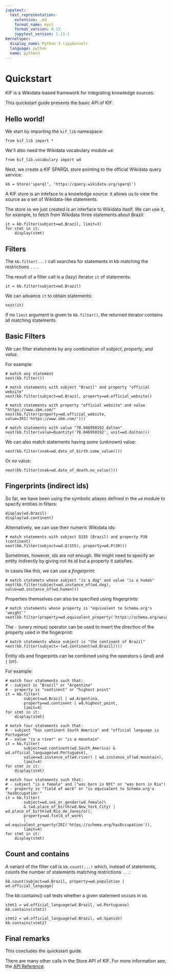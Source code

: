 ```yaml
---
jupytext:
  text_representation:
    extension: .md
    format_name: myst
    format_version: 0.13
    jupytext_version: 1.13.1
kernelspec:
  display_name: Python 3 (ipykernel)
  language: python
  name: python3
---
```


# Quickstart

KIF is a Wikidata-based framework for integrating knowledge sources.

This quickstart guide presents the basic API of KIF.

## Hello world!

We start by importing the `kif_lib` namespace:

```{code-cell}
from kif_lib import *
```

We'll also need the Wikidata vocabulary module `wd`:

```{code-cell}
from kif_lib.vocabulary import wd
```

Next, we create a KIF SPARQL store pointing to the official Wikidata query
service:

```{code-cell}
kb = Store('sparql', 'https://query.wikidata.org/sparql')
```

A KIF store is an inteface to a knowledge source: it allows us to view the
source as a set of Wikidata-like statements.

The store `kb` we just created is an interface to Wikidata itself. We can
use it, for example, to fetch from Wikidata three statements about Brazil:

```{code-cell}
it = kb.filter(subject=wd.Brazil, limit=3)
for stmt in it:
    display(stmt)
```

## Filters

The `kb.filter(...)` call searches for statements in kb matching the
restrictions `...`.

The result of a filter call is a (lazy) iterator `it` of statements:

```{code-cell}
it = kb.filter(subject=wd.Brazil)
```

We can advance `it` to obtain statements:

```{code-cell}
next(it)
```

If no `limit` argument is given to `kb.filter()`, the returned iterator
contains all matching statements.

## Basic Filters

We can filter statements by any combination of *subject*, *property*, and
*value*.

For example:

```{code-cell}
# match any statement
next(kb.filter())
```

```{code-cell}
# match statements with subject "Brazil" and property "official website"
next(kb.filter(subject=wd.Brazil, property=wd.official_website))
```

```{code-cell}
# match statements with property "official website" and value "https://www.ibm.com/"
next(kb.filter(property=wd.official_website, value=IRI('https://www.ibm.com/')))
```

```{code-cell}
# match statements with value "78.046950192 dalton"
next(kb.filter(value=Quantity('78.046950192', unit=wd.dalton)))
```

We can also match statements having *some* (unknown) value:

```{code-cell}
next(kb.filter(snak=wd.date_of_birth.some_value()))
```

Or *no* value:

```{code-cell}
next(kb.filter(snak=wd.date_of_death.no_value()))
```

## Fingerprints (indirect ids)

So far, we have been using the symbolic aliases defined in the `wd` module to
specify entities in filters:

```{code-cell}
display(wd.Brazil)
display(wd.continent)
```

Alternatively, we can use their numeric Wikidata ids:

```{code-cell}
# match statements with subject Q155 (Brazil) and property P30 (continent)
next(kb.filter(subject=wd.Q(155), property=wd.P(30)))
```

Sometimes, however, ids are not enough.  We might need to specify an entity
indirectly by giving not its id but a property it satisfies.

In cases like this, we can use a *fingerprint*:

```{code-cell}
# match statemets whose subject "is a dog" and value "is a human"
next(kb.filter(subject=wd.instance_of(wd.dog), value=wd.instance_of(wd.human)))
```

Properties themselves can also be specified using fingerprints:

```{code-cell}
# match statements whose property is "equivalent to Schema.org's 'weight'"
next(kb.filter(property=wd.equivalent_property('https://schema.org/weight')))
```

The `-` (unary minus) operator can be used to invert the direction of the
property used in the fingerprint:

```{code-cell}
# match statements whose subject is "the continent of Brazil"
next(kb.filter(subject=-(wd.continent(wd.Brazil))))
```

Entity ids and fingerpints can be combined using the operators `&` (and) and
`|` (or).

For example:

```{code-cell}
# match four statements such that:
# - subject is "Brazil" or "Argentina"
# - property is "continent" or "highest point"
it = kb.filter(
        subject=wd.Brazil | wd.Argentina,
        property=wd.continent | wd.highest_point,
        limit=4)
for stmt in it:
    display(stmt)
```

```{code-cell}
# match four statements such that:
# - subject "has continent South America" and "official language is Portuguese"
# - value "is a river" or "is a mountain"
it = kb.filter(
        subject=wd.continent(wd.South_America) & wd.official_language(wd.Portuguese),
        value=wd.instance_of(wd.river) | wd.instance_of(wd.mountain),
        limit=4)
for stmt in it:
    display(stmt)
```

```{code-cell}
# match four statements such that:
# - subject "is a female" and ("was born in NYC" or "was born in Rio")
# - property is "field of work" or "is equivalent to Schema.org's 'hasOccupation'"
it = kb.filter(
        subject=wd.sex_or_gender(wd.female)\
        & (wd.place_of_birth(wd.New_York_City) | wd.place_of_birth(wd.Rio_de_Janeiro)),
        property=wd.field_of_work\
        | wd.equivalent_property(IRI('https://schema.org/hasOccupation')),
        limit=4)
for stmt in it:
    display(stmt)
```

## Count and contains

A variant of the filter call is `kb.count(...)` which, instead of
statements, counts the number of statements matching restrictions `...`:

```{code-cell}
kb.count(subject=wd.Brazil, property=wd.population | wd.official_language)
```

The kb.contains() call tests whether a given statement occurs in `kb`.

```{code-cell}
stmt1 = wd.official_language(wd.Brazil, wd.Portuguese)
kb.contains(stmt1)
```

```{code-cell}
stmt2 = wd.official_language(wd.Brazil, wd.Spanish)
kb.contains(stmt2)
```

## Final remarks

This concludes the quickstart guide.

There are many other calls in the Store API of KIF.  For more information
see, the [API Reference](<reference/index>).
